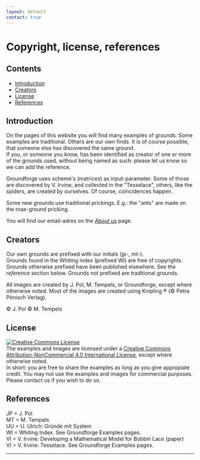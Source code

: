 ```yaml
---
layout: default
contact: true
---
```

# Copyright, license, references

## Contents
* [Introduction](#introduction)
* [Creators](#creators)
* [License](#license)
* [References](#references)

## Introduction
On the pages of this website you will find many examples of grounds. Some examples are traditional. Others are our own finds. It is of course possible, that someone else has discovered the same ground.    
If you, or someone you know, has been identified as creator of one or more of the grounds used, without being named as such: please let us know so we can add the reference.

Groundforge uses scheme's (matrices) as input-parameter. Some of those are discovered by V. Irvine, and collected in the "Tesselace", others, like the spiders, are created by ourselves. Of course, coïncidences happen.

Some new grounds use traditional prickings. E.g.: the "ants" are made on the rose-ground pricking.
    
You will find our email-adres on the [_About us_][aboutus] page.   

## Creators
Our own grounds are prefixed with our initials (jp-, mt-).   
Grounds found in the Whiting index (prefixed WI) are free of copyrights.     
Grounds otherwise prefixed have been published elsewhere. See the _reference_ section below.
Grounds not prefixed are traditional grounds.     

All images are created by J. Pol, M. Tempels, or Groundforge, except where otherwise noted.
Most of the images are created using Knipling &reg; (&copy; Petra Pönisch Verlag).   

&copy; J. Pol
&copy; M. Tempels

## License
<a rel="license" href="http://creativecommons.org/licenses/by-nc/4.0/"><img alt="Creative Commons License" style="border-width:0" src="https://i.creativecommons.org/l/by-nc/4.0/88x31.png" /></a><br />The examples and images are licensed under a <a rel="license" href="http://creativecommons.org/licenses/by-nc/4.0/">Creative Commons Attribution-NonCommercial 4.0 International License</a>, except where otherwise noted.       
In short: you are free to share the examples as long as you give appropiate credit. You may not use the examples and images for commercial purposes. Please contact us if you wish to do so.


## References
JP = J. Pol     
MT = M. Tempels    
UU = U. Ulrich: Gründe mit System      
WI = Whiting Index. See Groundforge Examples pages.      
VI = V. Irvine: Developing a Mathematical Model for Bobbin Lace (paper)       
VI = V. Irvine: Tesselace. See Groundforge Examples pages.    

***

[aboutus]: https://maetempels.github.io/MAE-gf/docs/about-us#write-us
